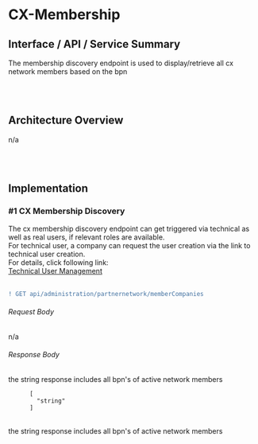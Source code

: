 # CX-Membership

## Interface / API / Service Summary
The membership discovery endpoint is used to display/retrieve all cx network members based on the bpn

<br>
<br>

## Architecture Overview

n/a

<br>
<br>

## Implementation

### #1 CX Membership Discovery
The cx membership discovery endpoint can get triggered via technical as well as real users, if relevant roles are available.  
For technical user, a company can request the user creation via the link to technical user creation.  
For details, click following link:   
[Technical User Management](/docs/User%20Management/Technical_User/HowTo)  
<br>

```diff
! GET api/administration/partnernetwork/memberCompanies
```

###### Request Body

n/a

###### Response Body

the string response includes all bpn's of active network members

          [
            "string"
          ]

<br>
the string response includes all bpn's of active network members

<br>
<br>
